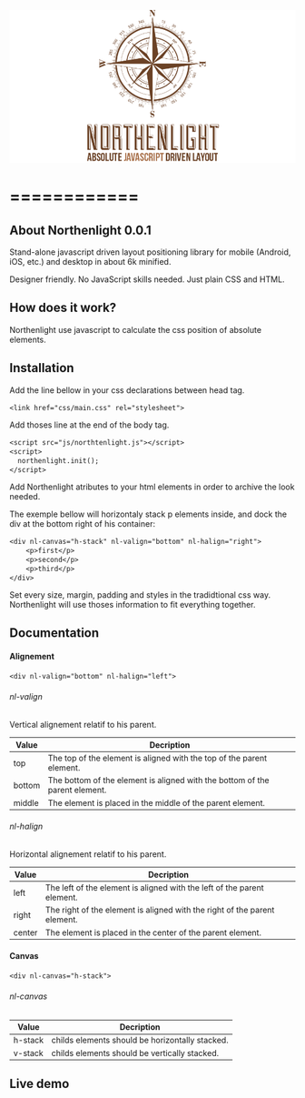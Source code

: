 ![Alt text](/logo.png?raw=true "Northenlight")

============
============



## About Northenlight 0.0.1
Stand-alone javascript driven layout positioning library for mobile (Android, iOS, etc.) and desktop in about 6k minified.

Designer friendly. No JavaScript skills needed. Just plain CSS and HTML.

## How does it work?
Northenlight use javascript to calculate the css position of absolute elements.

## Installation

Add the line bellow in your css declarations between head tag.
```
<link href="css/main.css" rel="stylesheet">
```

Add thoses line at the end of the body tag.
```
<script src="js/northtenlight.js"></script>
<script>
  northenlight.init();
</script>
```

Add Northenlight atributes to your html elements in order to archive the look needed.

The exemple bellow will horizontaly stack p elements inside, and dock the div at the bottom right of his container:
```
<div nl-canvas="h-stack" nl-valign="bottom" nl-halign="right">
    <p>first</p>
    <p>second</p>
    <p>third</p>
</div>
```

Set every size, margin, padding and styles in the tradidtional css way. Northenlight will use thoses information to fit everything together.


## Documentation
#### Alignement
```
<div nl-valign="bottom" nl-halign="left">
```
###### nl-valign
Vertical alignement relatif to his parent.

| Value   | Decription                                                                  |
|---------|-----------------------------------------------------------------------------|
| top     | The top of the element is aligned with the top of the parent element.       |
| bottom  | The bottom of the element is aligned with the bottom of the parent element. |
| middle  | The element is placed in the middle of the parent element.                  |

###### nl-halign
Horizontal alignement relatif to his parent.

| Value   | Decription                                                                 |
|---------|----------------------------------------------------------------------------|
| left    |  The left of the element is aligned with the left of the parent element.   |
| right   |  The right of the element is aligned with the right of the parent element. |
| center  |  The element is placed in the center of the parent element.                |

#### Canvas
```
<div nl-canvas="h-stack">
```
###### nl-canvas
| Value   | Decription                                       |
|---------|--------------------------------------------------|
| h-stack | childs elements should be horizontally stacked. |
| v-stack | childs elements should be vertically stacked.   |


## Live demo
